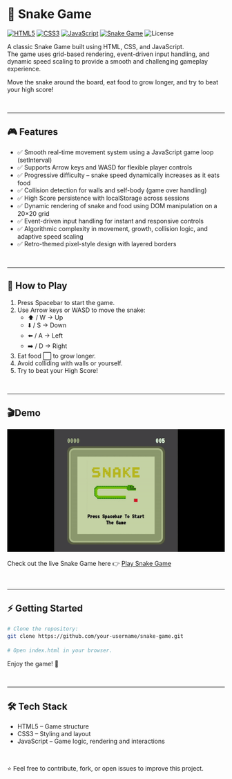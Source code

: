 # 🐍 Snake Game
[![HTML5](https://img.shields.io/badge/HTML5-E34F26?style=for-the-badge&logo=html5&logoColor=white)](https://developer.mozilla.org/en-US/docs/Web/Guide/HTML/HTML5)
[![CSS3](https://img.shields.io/badge/CSS3-1572B6?style=for-the-badge&logo=css3&logoColor=white)](https://developer.mozilla.org/en-US/docs/Web/CSS)
[![JavaScript](https://img.shields.io/badge/JavaScript-323330?style=for-the-badge&logo=javascript&logoColor=F7DF1E)](https://developer.mozilla.org/en-US/docs/Web/JavaScript)
[![Snake Game](https://img.shields.io/badge/Snake%20Game-6f42c1?style=for-the-badge)](https://en.wikipedia.org/wiki/Snake_(video_game_genre))
![License](https://img.shields.io/badge/License-MIT-yellow?style=for-the-badge)

A classic Snake Game built using HTML, CSS, and JavaScript. <br>
The game uses grid-based rendering, event-driven input handling, and dynamic speed scaling to provide a smooth and challenging gameplay experience. <br>

Move the snake around the board, eat food to grow longer, and try to beat your high score! <br>

<br>

---


## 🎮 Features
- ✅ Smooth real-time movement system using a JavaScript game loop (setInterval)
- ✅ Supports Arrow keys and WASD for flexible player controls
- ✅ Progressive difficulty – snake speed dynamically increases as it eats food
- ✅ Collision detection for walls and self-body (game over handling)
- ✅ High Score persistence with localStorage across sessions
- ✅ Dynamic rendering of snake and food using DOM manipulation on a 20×20 grid
- ✅ Event-driven input handling for instant and responsive controls
- ✅ Algorithmic complexity in movement, growth, collision logic, and adaptive speed scaling
- ✅ Retro-themed pixel-style design with layered borders
  
<br>

---

## 🚀 How to Play

1. Press Spacebar to start the game.
2. Use Arrow keys or WASD to move the snake:
   - ⬆️ / W → Up
   - ⬇️ / S → Down
   - ⬅️ / A → Left
   - ➡️ / D → Right
3. Eat food ⬜ to grow longer.
4. Avoid colliding with walls or yourself.
5. Try to beat your High Score!

<br>

---

## 🎬Demo

<p align="center">
  <img src="screenshots/snake-demo.gif" alt="Game Demo" />
</p>

Check out the live Snake Game here 👉 [Play Snake Game](https://thinal-fernando.github.io/snake-game/)


<br>

---

## ⚡ Getting Started

```bash
# Clone the repository:
git clone https://github.com/your-username/snake-game.git

# Open index.html in your browser.
```
Enjoy the game! 🎉

<br>

---

## 🛠️ Tech Stack
- HTML5 – Game structure
- CSS3 – Styling and layout
- JavaScript – Game logic, rendering and interactions

<br>


⭐ Feel free to contribute, fork, or open issues to improve this project.




